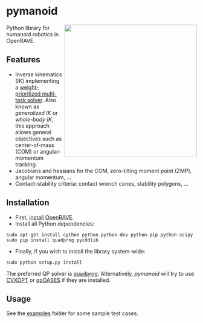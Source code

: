 # pymanoid

<img src="https://scaron.info/images/ijhr-2016.png" width="350" align="right" />

Python library for humanoid robotics in OpenRAVE.

## Features

- Inverse kinematics (IK) implementing a [weight-prioritized multi-task
  solver](https://hal.archives-ouvertes.fr/hal-01247118). Also known as
  *generalized IK* or *whole-body IK*, this approach allows general objectives
  such as center-of-mass (COM) or angular-momentum tracking.
- Jacobians and hessians for the COM, zero-tilting moment point (ZMP), angular
  momentum, ...
- Contact-stability criteria: contact wrench cones, stability polygons, ...

## Installation

- First, [install OpenRAVE](https://scaron.info/teaching/installing-openrave-on-ubuntu-14.04.html).
- Install all Python dependencies:
```
sudo apt-get install cython python python-dev python-pip python-scipy
sudo pip install quadprog pycddlib
```
- Finally, if you wish to install the library system-wide:
```
sudo python setup.py install
```

The preferred QP solver is [quadprog](https://github.com/rmcgibbo/quadprog).
Alternatively, *pymanoid* will try to use [CVXOPT](http://cvxopt.org) or
[qpOASES](https://projects.coin-or.org/qpOASES) if they are installed.

## Usage

See the [examples](/examples) folder for some sample test cases.
